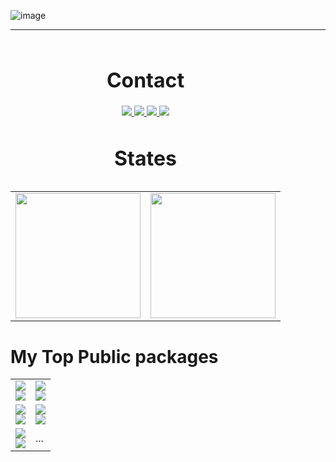 
![image](https://user-images.githubusercontent.com/31937782/147126641-a3e210ba-d7eb-4d6c-8904-adddb8c60c9c.png)

<hr/>
<table>
    <caption>
        <h1>Contact</h1>
        <a href="https://twitter.com/Mohamed10065125">
            <img src="https://user-images.githubusercontent.com/31937782/147111920-1bb41d68-a2a2-4a25-930d-6cebef78bcb9.png" />
        </a>
        <a href="https://www.linkedin.com/in/mo-ah-dawood/">
            <img src="https://user-images.githubusercontent.com/31937782/147112285-42277619-d05e-4038-b6c9-3bb8d6034162.png" />
        </a>
        <a href="https://www.facebook.com/mo.ah.dawood/">
            <img src="https://user-images.githubusercontent.com/31937782/147112152-0e3ef55b-1c24-4631-96bf-88bd3c617c0b.png" />
        </a>
        <a href="mailto:mo.ah.dawood@gmail.com">
            <img src="https://user-images.githubusercontent.com/31937782/147113723-e5cdab81-56c7-4f56-a4e9-c8d43cc9b136.png" />
        </a>
      <h1>States</h1>
    </caption>
    <tr>
        <td style=>
            <a href="https://github.com/mo-ah-dawood/github-readme-stats">
                <img src="https://github-readme-stats.vercel.app/api?username=mo-ah-dawood&show_icons=true" height="200px" />
            </a>
        </td>
        <td>
            <a href="https://github.com/mo-ah-dawood/github-readme-stats">
                <img src="https://github-readme-stats.vercel.app/api/top-langs/?username=mo-ah-dawood&layout=compact" height="200px" />
            </a>
        </td>
    </tr>
</table>


<h1>My Top Public packages</h1>

<table>
    <tr>
        <td>
            <a href="https://github.com/mo-ah-dawood/my_fatoorah">
                <img src="https://github-readme-stats.vercel.app/api/pin/?username=mo-ah-dawood&repo=my_fatoorah"/>
            </a>
            <br/>
            <a href="https://pub.dev/packages/my_fatoorah">
                <img src="https://img.shields.io/pub/v/my_fatoorah.svg"/>
            </a>
        </td>
        <td>
            <a href="https://github.com/mo-ah-dawood/fcm_config">
                <img src="https://github-readme-stats.vercel.app/api/pin/?username=mo-ah-dawood&repo=fcm_config"/>
            </a>
            <br/>
            <a href="https://pub.dev/packages/fcm_config">
                <img src="https://img.shields.io/pub/v/fcm_config.svg"/>
            </a>
        </td>
    </tr>
    <tr>
        <td>
            <a href="https://github.com/mo-ah-dawood/simple">
                <img src="https://github-readme-stats.vercel.app/api/pin/?username=mo-ah-dawood&repo=simple"/>
            </a>
            <br/>
            <a href="https://pub.dev/packages/simple">
                <img src="https://img.shields.io/pub/v/simple.svg"/>
            </a>
        </td>
        <td>
            <a href="https://github.com/mo-ah-dawood/open_location_picker">
                <img src="https://github-readme-stats.vercel.app/api/pin/?username=mo-ah-dawood&repo=open_location_picker"/>
            </a>
            <br/>
            <a href="https://pub.dev/packages/open_location_picker">
                <img src="https://img.shields.io/pub/v/open_location_picker.svg"/>
            </a>
        </td>
    </tr>
    <tr>
        <td>
            <a href="https://github.com/mo-ah-dawood/ansi_logger">
                <img src="https://github-readme-stats.vercel.app/api/pin/?username=mo-ah-dawood&repo=ansi_logger"/>
            </a>
            <br/>
            <a href="https://pub.dev/packages/ansi_logger">
                <img src="https://img.shields.io/pub/v/ansi_logger.svg"/>
            </a>
        </td>
        <td>
           ...
        </td>
    </tr>
</table>





